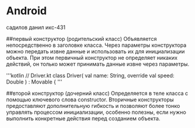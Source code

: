# Android
садилов данил икс-431


##первый конструктор (родительский класс)
Объявляется непосредственно в заголовке класса. Через параметры конструктора можно 
передать извне данные и использовать их для инициализации объекта. При этом первичный
конструктор не определяет никаких действий, он только может принимать данные извне
через параметры. 


\'''kotlin
// Driver.kt
class Driver(
    val name: String,
    override val speed: Double
) : Movable {
\'''

##второй конструктор (дочерний класс)
Определяется в теле класса с помощью ключевого слова constructor.
Вторичные конструкторы предоставляют дополнительную гибкость и позволяют
более тонко управлять процессом инициализации, особенно полезны, если
нужно выполнить конкретные действия перед созданием объекта.





